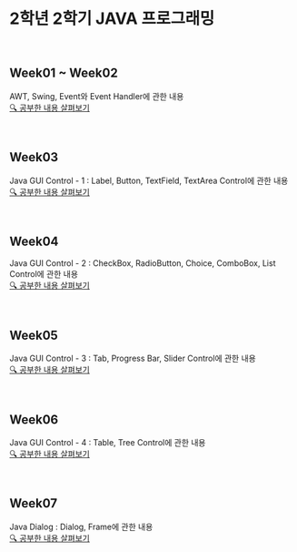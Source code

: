 <h1> 2학년 2학기  JAVA 프로그래밍 </h1>

<br>

## Week01 ~ Week02

AWT, Swing, Event와 Event Handler에 관한 내용
<br>
<a href = "https://velog.io/@haansohee/JAVA-프로그래밍"> 🔍 공부한 내용 살펴보기 </a>

<br>

## Week03

Java GUI Control - 1 : Label, Button, TextField, TextArea Control에 관한 내용
<br>
<a href = "https://velog.io/@haansohee/2.-Java-GUI-Control-1"> 🔍 공부한 내용 살펴보기 </a>

<br>

## Week04

Java GUI Control - 2 : CheckBox, RadioButton, Choice, ComboBox, List Control에 관한 내용
<br>
<a href = "https://velog.io/@haansohee/3.-Java-GUI-Control-2"> 🔍 공부한 내용 살펴보기 </a>

<br>

## Week05

Java GUI Control - 3 : Tab, Progress Bar, Slider Control에 관한 내용
<br>
<a href = "https://velog.io/@haansohee/4.-Java-GUI-Control-3"> 🔍 공부한 내용 살펴보기 </a>

<br>

## Week06

Java GUI Control - 4 : Table, Tree Control에 관한 내용
<br>
<a href = "https://velog.io/@haansohee/5.-Java-GUI-Control"> 🔍 공부한 내용 살펴보기 </a>

<br>


## Week07

Java Dialog : Dialog, Frame에 관한 내용
<br>
<a href = "https://velog.io/@haansohee/6.-Java-Dialog"> 🔍 공부한 내용 살펴보기 </a>

